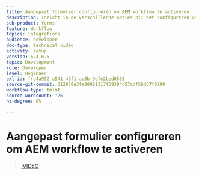 ```yaml
---
title: Aangepast formulier configureren om AEM workflow te activeren
description: Inzicht in de verschillende opties bij het configureren van adaptief formulier om AEM workflow te activeren
sub-product: forms
feature: Workflow
topics: integrations
audience: developer
doc-type: technical video
activity: setup
version: 6.4,6.5
topic: Development
role: Developer
level: Beginner
exl-id: ffe4a952-a541-43f1-ac8b-9efe2bed0553
source-git-commit: 012850e3fa80021317f59384c57adf56d67f0280
workflow-type: tm+mt
source-wordcount: '26'
ht-degree: 0%

---
```


# Aangepast formulier configureren om AEM workflow te activeren


>[!VIDEO](https://video.tv.adobe.com/v/28316?quality=9&learn=on)
